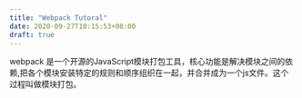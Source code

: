 ```yaml
---
title: "Webpack Tutoral"
date: 2020-09-27T10:15:53+08:00
draft: true
---
```


webpack 是一个开源的JavaScript模块打包工具，核心功能是解决模块之间的依赖,把各个模块安装特定的规则和顺序组织在一起，并合并成为一个js文件。这个过程叫做模块打包。